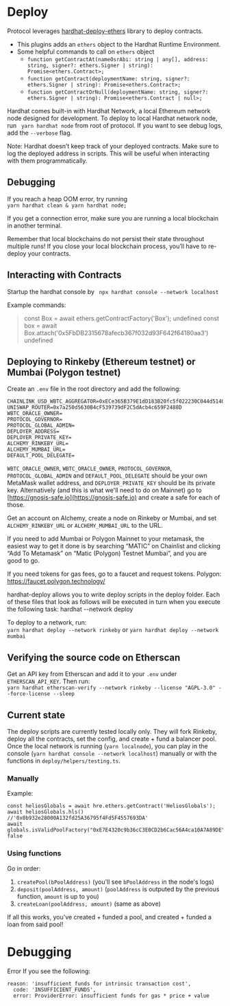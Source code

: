 # Deploy
Protocol leverages [hardhat-deploy-ethers](https://github.com/wighawag/hardhat-deploy-ethers) library to deploy contracts.

- This plugins adds an `ethers` object to the Hardhat Runtime Environment.
- Some helpful commands to call on `ethers` object
    - `function getContractAt(nameOsrAbi: string | any[], address: string, signer?: ethers.Signer | string): Promise<ethers.Contract>;`
    - `function getContract(deploymentName: string, signer?: ethers.Signer | string): Promise<ethers.Contract>;`
    - `function getContractOrNull(deploymentName: string, signer?: ethers.Signer | string): Promise<ethers.Contract | null>;`

Hardhat comes built-in with Hardhat Network, a local Ethereum network node designed for development.
To deploy to local Hardhat network node, run
``` yarn hardhat node``` from root of protocol. If you want to see debug logs, add the `--verbose` flag.

Note: Hardhat doesn’t keep track of your deployed contracts. Make sure to log the deployed address in scripts. This will be useful when interacting with them programmatically.

## Debugging
If you reach a heap OOM error, try running <br>
```yarn hardhat clean & yarn hardhat node; ```

If you get a connection error, make sure you are running a local blockchain in another terminal.

Remember that local blockchains do not persist their state throughout multiple runs! If you close your local blockchain process, you’ll have to re-deploy your contracts.

## Interacting with Contracts

Startup the hardhat console by
``` npx hardhat console --network localhost```

Example commands:
> const Box = await ethers.getContractFactory('Box');
undefined
> const box = await Box.attach('0x5FbDB2315678afecb367f032d93F642f64180aa3')
undefined

## Deploying to Rinkeby (Ethereum testnet) or Mumbai (Polygon testnet)

Create an `.env` file in the root directory and add the following:

```
CHAINLINK_USD_WBTC_AGGREGATOR=0xECe365B379E1dD183B20fc5f022230C044d51404
UNISWAP_ROUTER=0x7a250d5630B4cF539739dF2C5dAcb4c659F2488D
WBTC_ORACLE_OWNER=
PROTOCOL_GOVERNOR=
PROTOCOL_GLOBAL_ADMIN=
DEPLOYER_ADDRESS=
DEPLOYER_PRIVATE_KEY=
ALCHEMY_RINKEBY_URL=
ALCHEMY_MUMBAI_URL=
DEFAULT_POOL_DELEGATE=
```

`WBTC_ORACLE_OWNER`, `WBTC_ORACLE_OWNER`, `PROTOCOL_GOVERNOR`, `PROTOCOL_GLOBAL_ADMIN` and `DEFAULT_POOL_DELEGATE` should be your own MetaMask wallet address, and `DEPLOYER_PRIVATE_KEY` should be its private key. Alternatively (and this is what we'll need to do on Mainnet) go to [https://gnosis-safe.io](https://gnosis-safe.io) and create a safe for each of those.

Get an account on Alchemy, create a node on Rinkeby or Mumbai, and set `ALCHEMY_RINKEBY_URL` or `ALCHEMY_MUMBAI_URL` to the URL.

If you need to add Mumbai or Polygon Mainnet to your metamask, the easiest way to get it done is by searching “MATIC” on Chainlist and clicking “Add To Metamask” on “Matic (Polygon) Testnet Mumbai”, and you are good to go.

If you need tokens for gas fees, go to a faucet and request tokens.
Polygon: https://faucet.polygon.technology/

hardhat-deploy allows you to write deploy scripts in the deploy folder. Each of these files that look as follows will be executed in turn when you execute the following task: hardhat --network <networkName> deploy

To deploy to a network, run: <br>
``` yarn hardhat deploy --network rinkeby ``` or ``` yarn hardhat deploy --network mumbai ```

## Verifying the source code on Etherscan

Get an API key from Etherscan and add it to your `.env` under `ETHERSCAN_API_KEY`. Then run: <br>
``` yarn hardhat etherscan-verify --network rinkeby --license "AGPL-3.0" --force-license --sleep ```

## Current state

The deploy scripts are currently tested locally only. They will fork Rinkeby, deploy all the contracts, set the config, and create + fund a balancer pool. Once the local network is running (`yarn localnode`), you can play in the console (`yarn hardhat console --network localhost`) manually or with the functions in `deploy/helpers/testing.ts`. 

### Manually
Example:
```
const heliosGlobals = await hre.ethers.getContract('HeliosGlobals');
await heliosGlobals.hls()
//'0x0b932e28000A132fd25A36795f4Fd5F4557693DA'
await globals.isValidPoolFactory("0xE7E4320c9b36cC3E0CD2b6Cac56A4ca10A7A89DE");
false
```


### Using functions
Go in order:

1. `createPool(bPoolAddress)` (you'll see `bPoolAddress` in the node's logs)
2. `deposit(poolAddress, amount)` (`poolAddress` is outputed by the previous function, `amount` is up to you)
3. `createLoan(poolAddress, amount)` (same as above)

If all this works, you've created + funded a pool, and created + funded a loan from said pool!

# Debugging

Error
If you see the following:
``` 
reason: 'insufficient funds for intrinsic transaction cost',
  code: 'INSUFFICIENT_FUNDS',
  error: ProviderError: insufficient funds for gas * price + value
```